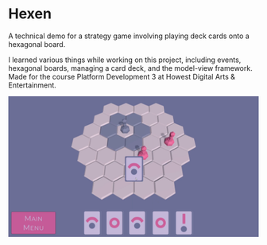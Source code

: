 # Hexen

A technical demo for a strategy game involving playing deck cards onto a hexagonal board.

I learned various things while working on this project, including events, hexagonal boards, managing a card deck, and the model-view framework.
Made for the course Platform Development 3 at Howest Digital Arts & Entertainment.

![Cover Image](Hexen_Screenshot.png)
